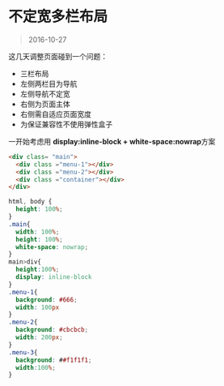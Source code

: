 # 不定宽多栏布局
> 2016-10-27

这几天调整页面碰到一个问题：

* 三栏布局
* 左侧两栏目为导航
* 左侧导航不定宽
* 右侧为页面主体
* 右侧需自适应页面宽度
* 为保证兼容性不使用弹性盒子

一开始考虑用 **display:inline-block + white-space:nowrap**方案
~~~ HTML
<div class= "main">
  <div class ="menu-1"></div>
  <div class ="menu-2"></div> 
  <div class ="container"></div>
</div>
~~~ 
~~~ css
html, body {
  height: 100%;
}
.main{
  width: 100%;
  height: 100%;
  white-space: nowrap;
}
main>div{
  height:100%;
  display: inline-block
}
.menu-1{
  background: #666;
  width: 100px
}
.menu-2{
  background: #cbcbcb;
  width: 200px;
}
.menu-3{
  background: ##f1f1f1;
  width:100%;
}
